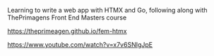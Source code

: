 Learning to write a web app with HTMX and Go, following along with ThePrimagens Front End Masters course

https://theprimeagen.github.io/fem-htmx

https://www.youtube.com/watch?v=x7v6SNIgJpE
